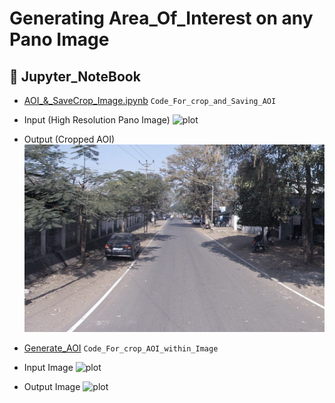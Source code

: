# Generating Area_Of_Interest on any Pano Image 

## :open_file_folder: Jupyter_NoteBook

- [AOI_&_SaveCrop_Image.ipynb](https://github.com/AbirKhan96/Area_Of_Interest/blob/main/AOI_%26_SaveCrop_Image.ipynb) ```Code_For_crop_and_Saving_AOI```
- Input (High Resolution Pano Image)
  ![plot](https://github.com/AbirKhan96/Area_Of_Interest/blob/main/Images/Track_A-Sphere-16.jpg)
- Output (Cropped AOI)
  ![plot](https://github.com/AbirKhan96/Area_Of_Interest/blob/main/Images/1.jpg)
  
- [Generate_AOI](https://github.com/AbirKhan96/Area_Of_Interest/blob/main/Generate_AOI.ipynb) ```Code_For_crop_AOI_within_Image```
- Input Image
  ![plot](https://github.com/AbirKhan96/Area_Of_Interest/blob/main/Images/Track_A-Ladybug-1242.JPG)
- Output Image
  ![plot](https://github.com/AbirKhan96/SampleImages_AI-ML/blob/main/NEWTrack_A-Ladybug-1242.JPG)

